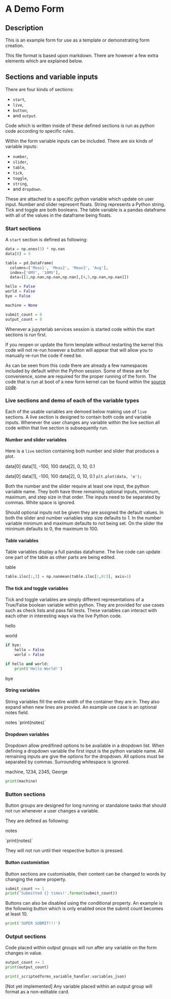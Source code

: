 <!-- markdownlint-disable MD033 -->

# A Demo Form

## Description

This is an example form for use as a template or demonstrating
form creation.

This file format is based upon markdown. There are however a few
extra elements which are explained below.

## Sections and variable inputs

There are four kinds of sections:

* `start`,
* `live`,
* `button`,
* and `output`.

Code which is written inside of these defined sections is run
as python code according to specific rules.

Within the form variable inputs can be included.
There are six kinds of variable inputs:

* `number`,
* `slider`,
* `table`,
* `tick`,
* `toggle`,
* `string`,
* and `dropdown`.

These are attached to a specific python variable which update on
user input. Number and slider represent floats. String represents a Python
string. Tick and toggle are both booleans. The table variable is a pandas
dataframe with all of the values in the dataframe being floats.

### Start sections

A `start` section is defined as following:

<section-start>

```python
data = np.ones(3) * np.nan
data[0] = 5

table = pd.DataFrame(
  columns=['Meas1', 'Meas2', 'Meas3', 'Avg'],
  index=['6MV', '10MV'],
  data=[[1,np.nan,np.nan,np.nan],[4,5,np.nan,np.nan]])

hello = False
world = False
bye = False

machine = None

submit_count = 0
output_count = 0
```

</section-start>

Whenever a jupyterlab services session is started
code within the start sections is run first.

If you reopen or update the form template without restarting the kernel
this code will not re-run however a button will appear that will allow you to
manually re-run the code if need be.

As can be seen from this code there are already a few namespaces included by
default within the Python session. Some of these are for convenience, some are
required for the proper running of the form. The code that is run at boot of
a new form kernel can be found within the
[source code](https://github.com/SimonBiggs/scriptedforms/blob/master/scriptedforms/src/services/session-start-code.ts).

### Live sections and demo of each of the variable types

Each of the usable variables are demoed below making use of `live` sections.
A live section is designed to contain both code and variable inputs. Whenever
the user changes any variable within the live section all code within
that live section is subsequently run.

#### Number and slider variables

Here is a `live` section containing both number and slider that produces a
plot.

<section-live>
<variable-number>data[0]</variable-number>
<variable-number>data[1], -100, 100</variable-number>
<variable-number>data[2], 0, 10, 0.1</variable-number>

<variable-slider>data[0]</variable-slider>
<variable-slider>
  data[1],
  -100,
  100
</variable-slider>
<variable-slider>
  data[2],
  0,
  10,
  0.1
</variable-slider>
`plt.plot(data, 'o');`
</section-live>

Both the number and the slider require at least one input, the python variable
name. They both have three remaining optional inputs, minimum, maximum, and
step size in that order. The inputs need to be separated by commas. White space
is ignored.

Should optional inputs not be given they are assigned the default values. In
both the slider and number variables step size defaults to 1. In the number
variable minimum and maximum defaults to not being set. On the slider the
minimum defaults to 0, the maximum to 100.

#### Table variables

Table variables display a full pandas dataframe. The live code can update one
part of the table as other parts are being edited.

<section-live>
<variable-table>table</variable-table>

```python
table.iloc[:,3] = np.nanmean(table.iloc[:,0:3], axis=1)
```

</section-live>

#### The tick and toggle variables

Tick and toggle variables are simply different representations of a True/False
boolean variable within python. They are provided for use cases such as check
lists and pass fail tests. These variables can interact with each other in
interesting ways via the live Python code.

<section-live>
<variable-tick>hello</variable-tick>

<variable-tick>world</variable-tick>

```python
if bye:
    hello = False
    world = False

if hello and world:
    print('Hello World!')
```

<variable-toggle>bye</variable-toggle>
</section-live>

#### String variables

String variables fill the entire width of the container they are in. They also
expand when new lines are provied. An example use case is an optional notes
field.

<section-live>
<variable-string>notes</variable-string>
`print(notes)`
</section-live>

#### Dropdown variables

Dropdown allow predifined options to be available in a dropdown list. When
defining a dropdown variable the first input is the python variable name. All
remaining inputs are give the options for the dropdown. All options must be
separated by commas. Surrounding whitespace is ignored.

<section-live>
<variable-dropdown>machine,
  1234,
  2345,
  George
</variable-dropdown>

```python
print(machine)
```

</section-live>

### Button sections

Button groups are designed for long running or standalone tasks that
should not run whenever a user changes a variable.

They are defined as following:

<variable-string>notes</variable-string>

<section-button>
`print(notes)`
</section-button>

They will not run until their respective button is pressed.

#### Button customistion

Button sections are customisable, their content can be changed to words by
changing the name property.

<section-button name="Submit">

```python
submit_count += 1
print('Submitted {} times!'.format(submit_count))
```

</section-button>

Buttons can also be disabled using the conditional property. An example is the
following button which is only enabled once the submit count becomes at least
10.

<section-button name="Super Submit" conditional="submit_count >= 10">

```python
print('SUPER SUBMIT!!!')
```

</section-button>

### Output sections

Code placed within output groups will run after any variable on the form
changes in value.

<section-output>

```python
output_count += 1
print(output_count)

print(_scriptedforms_variable_handler.variables_json)
```

</section-output>

[Not yet implemented] Any variable placed within an output group will format as a non-editable card.
